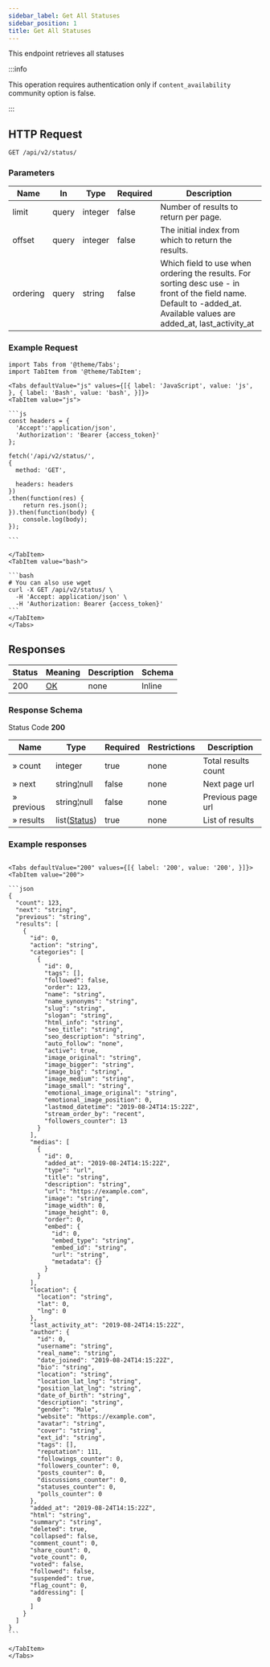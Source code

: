 ```yaml
---
sidebar_label: Get All Statuses
sidebar_position: 1
title: Get All Statuses
---
```


This endpoint retrieves all statuses

:::info

This operation requires authentication only if `content_availability` community option is false.

:::

## HTTP Request

`GET /api/v2/status/`

### Parameters

| Name     | In    | Type    | Required | Description                                                                                                                                                            |
|----------|-------|---------|----------|------------------------------------------------------------------------------------------------------------------------------------------------------------------------|
| limit    | query | integer | false    | Number of results to return per page.                                                                                                                                  |
| offset   | query | integer | false    | The initial index from which to return the results.                                                                                                                    |
| ordering | query | string  | false    | Which field to use when ordering the results. For sorting desc use - in front of the field name. Default to -added_at. Available values are added_at, last_activity_at |

### Example Request

````mdx-code-block
import Tabs from '@theme/Tabs';
import TabItem from '@theme/TabItem';

<Tabs defaultValue="js" values={[{ label: 'JavaScript', value: 'js', }, { label: 'Bash', value: 'bash', }]}>
<TabItem value="js">

```js
const headers = {
  'Accept':'application/json',
  'Authorization': 'Bearer {access_token}'
};

fetch('/api/v2/status/',
{
  method: 'GET',

  headers: headers
})
.then(function(res) {
    return res.json();
}).then(function(body) {
    console.log(body);
});

```

</TabItem>
<TabItem value="bash">

```bash
# You can also use wget
curl -X GET /api/v2/status/ \
  -H 'Accept: application/json' \
  -H 'Authorization: Bearer {access_token}'
```
</TabItem>
</Tabs>
````

## Responses

| Status | Meaning                                                 | Description | Schema |
|--------|---------------------------------------------------------|-------------|--------|
| 200    | [OK](https://tools.ietf.org/html/rfc7231#section-6.3.1) | none        | Inline |

### Response Schema

Status Code **200**

| Name       | Type                          | Required | Restrictions | Description         |
|------------|-------------------------------|----------|--------------|---------------------|
| » count    | integer                       | true     | none         | Total results count |
| » next     | string¦null                   | false    | none         | Next page url       |
| » previous | string¦null                   | false    | none         | Previous page url   |
| » results  | list([Status](/docs/apireference/v2/schemas/status)) | true     | none         | List of results     |

### Example responses


````mdx-code-block

<Tabs defaultValue="200" values={[{ label: '200', value: '200', }]}>
<TabItem value="200">

```json
{
  "count": 123,
  "next": "string",
  "previous": "string",
  "results": [
    {
      "id": 0,
      "action": "string",
      "categories": [
        {
          "id": 0,
          "tags": [],
          "followed": false,
          "order": 123,
          "name": "string",
          "name_synonyms": "string",
          "slug": "string",
          "slogan": "string",
          "html_info": "string",
          "seo_title": "string",
          "seo_description": "string",
          "auto_follow": "none",
          "active": true,
          "image_original": "string",
          "image_bigger": "string",
          "image_big": "string",
          "image_medium": "string",
          "image_small": "string",
          "emotional_image_original": "string",
          "emotional_image_position": 0,
          "lastmod_datetime": "2019-08-24T14:15:22Z",
          "stream_order_by": "recent",
          "followers_counter": 13
        }
      ],
      "medias": [
        {
          "id": 0,
          "added_at": "2019-08-24T14:15:22Z",
          "type": "url",
          "title": "string",
          "description": "string",
          "url": "https://example.com",
          "image": "string",
          "image_width": 0,
          "image_height": 0,
          "order": 0,
          "embed": {
            "id": 0,
            "embed_type": "string",
            "embed_id": "string",
            "url": "string",
            "metadata": {}
          }
        }
      ],
      "location": {
        "location": "string",
        "lat": 0,
        "lng": 0
      },
      "last_activity_at": "2019-08-24T14:15:22Z",
      "author": {
        "id": 0,
        "username": "string",
        "real_name": "string",
        "date_joined": "2019-08-24T14:15:22Z",
        "bio": "string",
        "location": "string",
        "location_lat_lng": "string",
        "position_lat_lng": "string",
        "date_of_birth": "string",
        "description": "string",
        "gender": "Male",
        "website": "https://example.com",
        "avatar": "string",
        "cover": "string",
        "ext_id": "string",
        "tags": [],
        "reputation": 111,
        "followings_counter": 0,
        "followers_counter": 0,
        "posts_counter": 0,
        "discussions_counter": 0,
        "statuses_counter": 0,
        "polls_counter": 0
      },
      "added_at": "2019-08-24T14:15:22Z",
      "html": "string",
      "summary": "string",
      "deleted": true,
      "collapsed": false,
      "comment_count": 0,
      "share_count": 0,
      "vote_count": 0,
      "voted": false,
      "followed": false,
      "suspended": true,
      "flag_count": 0,
      "addressing": [
        0
      ]
    }
  ]
}
```

</TabItem>
</Tabs>
````




